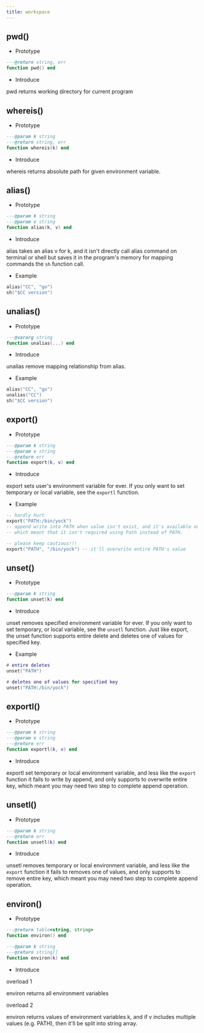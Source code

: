```yaml
---
title: workspace
---
```


## pwd()

* Prototype
```lua
---@return string, err
function pwd() end
```

* Introduce

pwd returns working directory for current program

## whereis()

* Prototype
```lua
---@param k string
---@return string, err
function whereis(k) end
```

* Introduce

whereis returns absolute path for given environment variable.

## alias()

* Prototype
```lua
---@param k string
---@param v string
function alias(k, v) end
```

* Introduce

alias takes an alias v for k, and it isn't directly call alias command on terminal or shell but saves it in the program's memory for mapping commands the `sh` function call.

* Example
```lua
alias("CC", "go")
sh("$CC version")
```

## unalias()

* Prototype
```lua
---@vararg string
function unalias(...) end
```

* Introduce

unalias remove mapping relationship from alias.

* Example
```lua
alias("CC", "go")
unalias("CC")
sh("$CC version")
```


## export()

* Prototype
```lua
---@param k string
---@param v string
---@return err
function export(k, v) end
```

* Introduce

export sets user's environment variable for ever. If you only want to set temporary or local variable, see the `exportl` function.

* Example
```lua
-- hardly hurt
export("PATH:/bin/yock")
-- append write into PATH when value isn't exist, and it's available on windows,
-- which meant that it isn't required using Path instead of PATH.

-- please keep cautious!!!
export("PATH", "/bin/yock") -- it'll overwrite entire PATH's value
```

## unset()

* Prototype
```lua
---@param k string
function unset(k) end
```

* Introduce

unset removes specified environment variable for ever. If you only want to set temporary, or local variable, see the `unsetl` function.  Just like export, the unset function supports entire delete and deletes one of values for specified key.

* Example
```lua
# entire deletes
unset("PATH")

# deletes one of values for specified key
unset("PATH:/bin/yock")
```

## exportl()

* Prototype
```lua
---@param k string
---@param v string
---@return err
function exportl(k, v) end
```

* Introduce

exportl set temporary or local environment variable, and less like the `export` function it fails to write by append, and only supports to overwrite entire key, which meant you may need two step to complete append operation.

## unsetl()

* Prototype
```lua
---@param k string
---@return err
function unsetl(k) end
```

* Introduce

unsetl removes temporary or local environment variable, and less like the `export` function it fails to removes one of values, and only supports to remove entire key, which meant you may need two step to complete append operation.

## environ()

* Prototype
```lua
---@return table<string, string>
function environ() end

---@param k string
---@return string[]
function environ(k) end
```

* Introduce

overload 1

environ returns all environment variables

overload 2

environ returns values of environment variables k, and if v includes multiple values (e.g. PATH), then it'll be split into string array.